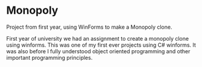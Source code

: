 # Monopoly
Project from first year, using WinForms to make a Monopoly clone.

First year of university we had an assignment to create a monopoly clone using winforms. This was one of my first ever projects using C# winforms. It was also before I fully understood object oriented programming and other important programming principles.
